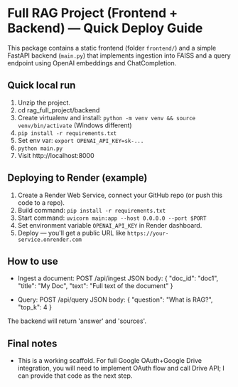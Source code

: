 # Full RAG Project (Frontend + Backend) — Quick Deploy Guide

This package contains a static frontend (folder `frontend/`) and a simple FastAPI backend (`main.py`) that implements ingestion into FAISS and a query endpoint using OpenAI embeddings and ChatCompletion.

## Quick local run
1. Unzip the project.
2. cd rag_full_project/backend
3. Create virtualenv and install: `python -m venv venv && source venv/bin/activate` (Windows different)
4. `pip install -r requirements.txt`
5. Set env var: `export OPENAI_API_KEY=sk-...`
6. `python main.py`
7. Visit http://localhost:8000

## Deploying to Render (example)
1. Create a Render Web Service, connect your GitHub repo (or push this code to a repo).
2. Build command: `pip install -r requirements.txt`
3. Start command: `uvicorn main:app --host 0.0.0.0 --port $PORT`
4. Set environment variable `OPENAI_API_KEY` in Render dashboard.
5. Deploy — you'll get a public URL like `https://your-service.onrender.com`

## How to use
- Ingest a document:
  POST /api/ingest
  JSON body: { "doc_id": "doc1", "title": "My Doc", "text": "Full text of the document" }

- Query:
  POST /api/query
  JSON body: { "question": "What is RAG?", "top_k": 4 }

The backend will return 'answer' and 'sources'.

## Final notes
- This is a working scaffold. For full Google OAuth+Google Drive integration, you will need to implement OAuth flow and call Drive API; I can provide that code as the next step.
